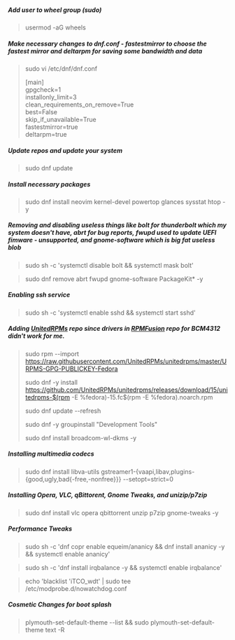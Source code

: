 ##### Add user to wheel group (sudo)

>usermod -aG wheels <user>

##### Make necessary changes to dnf.conf - fastestmirror to choose the fastest mirror and deltarpm for saving some bandwidth and data

>sudo vi /etc/dnf/dnf.conf
>
>[main]\
>gpgcheck=1\
>installonly_limit=3\
>clean_requirements_on_remove=True\
>best=False\
>skip_if_unavailable=True\
>fastestmirror=true\
>deltarpm=true

##### Update repos and update your system
>sudo dnf update

##### Install necessary packages
>sudo dnf install neovim kernel-devel powertop glances sysstat htop -y

##### Removing and disabling useless things like bolt for thunderbolt which my system doesn't have, abrt for bug reports, fwupd used to update UEFI fimware - unsupported, and gnome-software which is big fat useless blob

>sudo sh -c 'systemctl disable bolt && systemctl mask bolt'

>sudo dnf remove abrt fwupd gnome-software PackageKit* -y

##### Enabling ssh service

>sudo sh -c 'systemctl enable sshd && systemctl start sshd'

##### Adding [UnitedRPMs][urpm] repo since drivers in [RPMFusion][rfusion] repo for BCM4312 didn't work for me.

>sudo rpm --import https://raw.githubusercontent.com/UnitedRPMs/unitedrpms/master/URPMS-GPG-PUBLICKEY-Fedora
>
>sudo dnf -y install https://github.com/UnitedRPMs/unitedrpms/releases/download/15/unitedrpms-$(rpm -E %fedora)-15.fc$(rpm -E %fedora).noarch.rpm
>
>sudo dnf update --refresh
>
>sudo dnf -y groupinstall "Development Tools" 
>
>sudo dnf install broadcom-wl-dkms -y

##### Installing multimedia codecs
>sudo dnf install libva-utils gstreamer1-{vaapi,libav,plugins-{good,ugly,bad{-free,-nonfree}}} --setopt=strict=0

##### Installing Opera, VLC, qBittorent, Gnome Tweaks, and unizip/p7zip
>sudo dnf install vlc opera qbittorrent unzip p7zip gnome-tweaks -y

##### Performance Tweaks
>sudo sh -c 'dnf copr enable equeim/ananicy && dnf install ananicy -y && systemctl enable ananicy'

>sudo sh -c 'dnf install irqbalance -y && systemctl enable irqbalance'

>echo 'blacklist 'iTCO_wdt' | sudo tee /etc/modprobe.d/nowatchdog.conf

##### Cosmetic Changes for boot splash 
>plymouth-set-default-theme --list && sudo plymouth-set-default-theme text -R

[urpm]:https://github.com/UnitedRPMs/unitedrpms
[rfusion]:https://rpmfusion.org/
